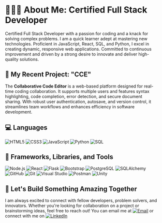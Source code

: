 # 👩‍💻🚀 About Me: Certified Full Stack Developer
Certified Full Stack Developer with a passion for coding and a knack for solving complex problems. I am a quick learner adept at mastering new technologies. Proficient in JavaScript, React, SQL, and Python, I excel in creating dynamic, responsive web applications. Committed to continuous improvement and driven by a strong desire to innovate and deliver high-quality solutions.

## 📖 My Recent Project: "CCE"
The **Collaborative Code Editor** is a web-based platform designed for real-time coding collaboration. It supports multiple users and features syntax highlighting, code completion, error detection, and secure document sharing. With robust user authentication, autosave, and version control, it streamlines team workflows and enhances efficiency in software development.

## 💻 Languages
![HTML5](https://img.shields.io/badge/-HTML5-E34F26?logo=html5&logoColor=white&style=flat-square)
![CSS3](https://img.shields.io/badge/-CSS3-1572B6?logo=css3&logoColor=white&style=flat-square)
![JavaScript](https://img.shields.io/badge/-JavaScript-F7DF1E?logo=javascript&logoColor=black&style=flat-square)
![Python](https://img.shields.io/badge/-Python-3776AB?logo=python&logoColor=white&style=flat-square)
![SQL](https://img.shields.io/badge/-SQL-003B57?logo=sqlite&logoColor=white&style=flat-square)

## 🔨 Frameworks, Libraries, and Tools
![Node.js](https://img.shields.io/badge/-Node.js-339933?logo=node.js&logoColor=white&style=flat-square)
![React](https://img.shields.io/badge/-React-61DAFB?logo=react&logoColor=black&style=flat-square)
![Flask](https://img.shields.io/badge/-Flask-000000?logo=flask&logoColor=white&style=flat-square)
![Bootstrap](https://img.shields.io/badge/-Bootstrap-563D7C?logo=bootstrap&logoColor=white&style=flat-square)
![PostgreSQL](https://img.shields.io/badge/-PostgreSQL-336791?logo=postgresql&logoColor=white&style=flat-square)
![SQLAlchemy](https://img.shields.io/badge/-SQLAlchemy-7F4D00?logo=sqlalchemy&logoColor=white&style=flat-square)
![GitHub](https://img.shields.io/badge/-GitHub-181717?logo=github&logoColor=white&style=flat-square)
![Git](https://img.shields.io/badge/-Git-F05032?logo=git&logoColor=white&style=flat-square)
![Visual Studio](https://img.shields.io/badge/-Visual_Studio-5C2D91?logo=visual%20studio&logoColor=white&style=flat-square)
![Postman](https://img.shields.io/badge/-Postman-FF6C37?logo=postman&logoColor=white&style=flat-square)
![Unity](https://img.shields.io/badge/-Unity-000000?logo=unity&logoColor=white&style=flat-square)

## 🌟 Let's Build Something Amazing Together
I am always excited to connect with fellow developers, problem solvers, and innovators. Whether you're looking for collaboration on a project or brainstorming ideas, feel free to reach out! You can email me at [![Email](https://img.shields.io/badge/-Email-D14836?logo=gmail&logoColor=white&style=flat-square)](mailto:ayaaalakwaa04@gmail.com)
 or connect with me on [![LinkedIn](https://img.shields.io/badge/-LinkedIn-0077B5?logo=linkedin&logoColor=white&style=flat-square)](https://www.linkedin.com/in/aya-alakwaa/)
